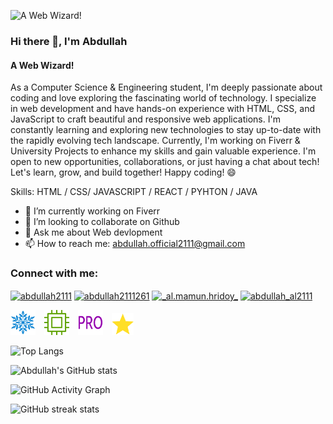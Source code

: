![A Web Wizard!](https://pbs.twimg.com/profile_banners/1720713691946164224/1699086943/600x200)
### Hi there 👋, I'm Abdullah
#### A Web Wizard!


As a Computer Science & Engineering student, I'm deeply passionate about coding and love exploring the fascinating world of technology. I specialize in web development and have hands-on experience with HTML, CSS, and JavaScript to craft beautiful and responsive web applications. I'm constantly learning and exploring new technologies to stay up-to-date with the rapidly evolving tech landscape. Currently, I'm working on Fiverr & University Projects to enhance my skills and gain valuable experience. I'm open to new opportunities, collaborations, or just having a chat about tech! Let's learn, grow, and build together! Happy coding! 😄

Skills: HTML / CSS/ JAVASCRIPT / REACT / PYHTON / JAVA

- 🔭 I’m currently working on Fiverr 
- 👯 I’m looking to collaborate on Github 
- 💬 Ask me about Web devlopment  
- 📫 How to reach me: abdullah.official2111@gmail.com

<h3 align="left">Connect with me:</h3>
<p align="left">
<a href="https://linkedin.com/in/abdullah2111" target="blank"><img align="center" src="https://raw.githubusercontent.com/rahuldkjain/github-profile-readme-generator/master/src/images/icons/Social/linked-in-alt.svg" alt="abdullah2111" height="30" width="40" /></a>
<a href="https://fb.com/abdullah2111261" target="blank"><img align="center" src="https://raw.githubusercontent.com/rahuldkjain/github-profile-readme-generator/master/src/images/icons/Social/facebook.svg" alt="abdullah2111261" height="30" width="40" /></a>
<a href="https://instagram.com/_al.mamun.hridoy_" target="blank"><img align="center" src="https://raw.githubusercontent.com/rahuldkjain/github-profile-readme-generator/master/src/images/icons/Social/instagram.svg" alt="_al.mamun.hridoy_" height="30" width="40" /></a>
  <a href="https://twitter.com/abdullah_al2111" target="blank"><img align="center" src="https://raw.githubusercontent.com/rahuldkjain/github-profile-readme-generator/master/src/images/icons/Social/twitter.svg" alt="abdullah_al2111" height="30" width="40" /></a>
</p>



<a href='https://archiveprogram.github.com/'><img src='https://raw.githubusercontent.com/acervenky/animated-github-badges/master/assets/acbadge.gif' width='40' height='40'></a> <a href='https://docs.github.com/en/developers'><img src='https://raw.githubusercontent.com/acervenky/animated-github-badges/master/assets/devbadge.gif' width='40' height='40'></a> <a href='https://github.com/pricing'><img src='https://raw.githubusercontent.com/acervenky/animated-github-badges/master/assets/pro.gif' width='40' height='40'></a> <a href='https://stars.github.com/'><img src='https://raw.githubusercontent.com/acervenky/animated-github-badges/master/assets/starbadge.gif' width='35' height='35'></a> 

![Top Langs](https://github-readme-stats.vercel.app/api/top-langs/?username=abdullah2111&layout=compact)

![Abdullah's GitHub stats](https://github-readme-stats.vercel.app/api?username=abdullah2111&show_icons=true&theme=transparent)


![GitHub Activity Graph](https://activity-graph.herokuapp.com/graph?username=abdullah2111)  

![GitHub streak stats](https://streak-stats.demolab.com/?user=abdullah2111)  

